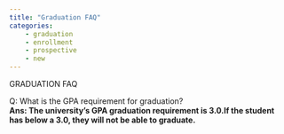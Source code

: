```yaml
---
title: "Graduation FAQ"
categories:
    - graduation
    - enrollment
    - prospective
    - new
---
```


GRADUATION FAQ

Q: What is the GPA requirement for graduation?<br>
<strong>Ans: The university’s GPA graduation requirement is 3.0.If the student has below a 3.0, they will not be able to graduate.</strong>
